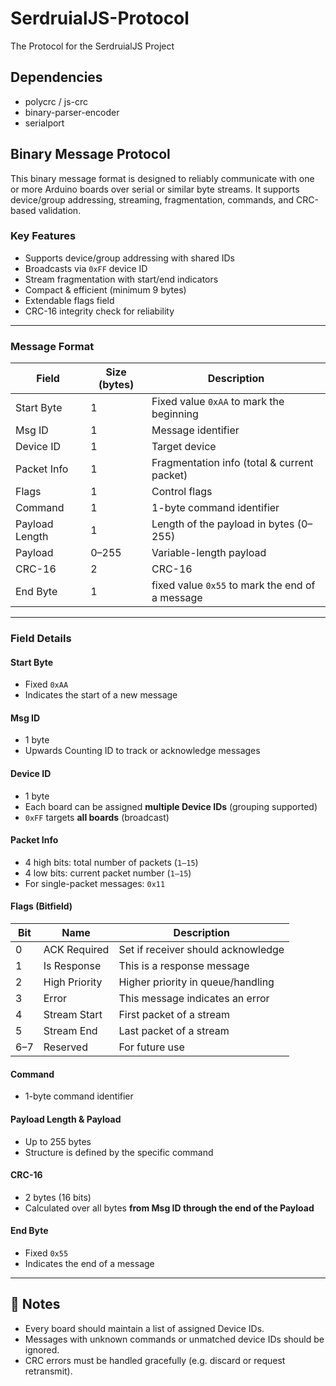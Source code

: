 # SerdruialJS-Protocol

The Protocol for the SerdruialJS Project

## Dependencies

- polycrc / js-crc
- binary-parser-encoder
- serialport

## Binary Message Protocol

This binary message format is designed to reliably communicate with one or more Arduino boards over serial or similar byte streams. It supports device/group addressing, streaming, fragmentation, commands, and CRC-based validation.

### Key Features

- Supports device/group addressing with shared IDs
- Broadcasts via `0xFF` device ID
- Stream fragmentation with start/end indicators
- Compact & efficient (minimum 9 bytes)
- Extendable flags field
- CRC-16 integrity check for reliability

---

### Message Format

| Field          | Size (bytes) | Description                                     |
| -------------- | ------------ | ----------------------------------------------- |
| Start Byte     | 1            | Fixed value `0xAA` to mark the beginning        |
| Msg ID         | 1            | Message identifier        |
| Device ID      | 1            | Target device  |
| Packet Info    | 1            | Fragmentation info (total & current packet)     |
| Flags          | 1            | Control flags     |
| Command        | 1            | 1-byte command identifier                       |
| Payload Length | 1            | Length of the payload in bytes (0–255)          |
| Payload        | 0–255        | Variable-length payload           |
| CRC-16         | 2            | CRC-16     |
| End Byte       | 1            | fixed value `0x55` to mark the end of a message |

---

### Field Details

#### Start Byte

- Fixed `0xAA`
- Indicates the start of a new message

#### Msg ID

- 1 byte
- Upwards Counting ID to track or acknowledge messages

#### Device ID

- 1 byte
- Each board can be assigned **multiple Device IDs** (grouping supported)
- `0xFF` targets **all boards** (broadcast)

#### Packet Info

- 4 high bits: total number of packets (`1–15`)
- 4 low bits: current packet number (`1–15`)
- For single-packet messages: `0x11`

#### Flags (Bitfield)

| Bit | Name          | Description                        |
| --- | ------------- | ---------------------------------- |
| 0   | ACK Required  | Set if receiver should acknowledge |
| 1   | Is Response   | This is a response message         |
| 2   | High Priority | Higher priority in queue/handling  |
| 3   | Error         | This message indicates an error    |
| 4   | Stream Start  | First packet of a stream           |
| 5   | Stream End    | Last packet of a stream            |
| 6–7 | Reserved      | For future use                     |

#### Command

- 1-byte command identifier

#### Payload Length & Payload

- Up to 255 bytes
- Structure is defined by the specific command

#### CRC-16

- 2 bytes (16 bits)
- Calculated over all bytes **from Msg ID through the end of the Payload**

#### End Byte

- Fixed `0x55`
- Indicates the end of a message

---

## 🔄 Notes

- Every board should maintain a list of assigned Device IDs.
- Messages with unknown commands or unmatched device IDs should be ignored.
- CRC errors must be handled gracefully (e.g. discard or request retransmit).
